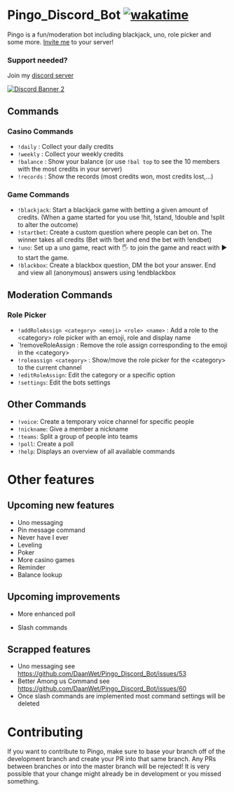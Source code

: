 # Pingo_Discord_Bot [![wakatime](https://wakatime.com/badge/user/8b2880ca-205d-4956-add7-ea2eadc40b57/project/88aeb2d7-0a9e-4687-8e78-ca833e7a61ba.svg)](https://wakatime.com/badge/user/8b2880ca-205d-4956-add7-ea2eadc40b57/project/88aeb2d7-0a9e-4687-8e78-ca833e7a61ba)

Pingo is a fun/moderation bot including blackjack, uno, role picker and some more.
[Invite me](https://discord.com/api/oauth2/authorize?client_id=589027434611867668&permissions=413873335536&scope=bot) to your server!

### Support needed? 
Join my [discord server](https://discord.gg/4Atn8t2)

[![Discord Banner 2](https://discordapp.com/api/guilds/744260200923660338/widget.png?style=banner2)](https://discord.gg/4Atn8t2)


## Commands

### Casino Commands

- `!daily` : Collect your daily credits
- `!weekly` : Collect your weekly credits
- `!balance` : Show your balance (or use `!bal top` to see the 10 members with the most credits in your server)
- `!records` : Show the records (most credits won, most credits lost,...)

### Game Commands
- `!blackjack`: Start a blackjack game with betting a given amount of credits. (When a game started for you use !hit, !stand, !double and !split to alter the outcome)
- `!startbet`: Create a custom question where people can bet on. The winner takes all credits (Bet with !bet and end the bet with !endbet)
- `!uno`: Set up a uno game, react with 🖐️ to join the game and react with ▶️ to start the game.
- `!blackbox`: Create a blackbox question, DM the bot your answer. End and view all (anonymous) answers using !endblackbox

## Moderation Commands

### Role Picker

- `!addRoleAssign <category> <emoji> <role> <name>` : Add a role to the \<category> role picker with an emoji, role and display name
- `!removeRoleAssign <category> <emoji> : Remove the role assign corresponding to the emoji in the \<category>
- `!roleassign <category>` : Show/move the role picker for the \<category> to the current channel
- `!editRoleAssign`: Edit the category or a specific option
- `!settings`: Edit the bots settings

## Other Commands

- `!voice`: Create a temporary voice channel for specific people
- `!nickname`: Give a member a nickname
- `!teams`: Split a group of people into teams
- `!poll`: Create a poll
- `!help`: Displays an overview of all available commands

# Other features
## Upcoming new features
- Uno messaging
- Pin message command
- Never have I ever
- Leveling
- Poker
- More casino games
- Reminder
- Balance lookup

## Upcoming improvements
- More enhanced poll

- Slash commands

## Scrapped features
- Uno messaging see https://github.com/DaanWet/Pingo_Discord_Bot/issues/53
- Better Among us Command see https://github.com/DaanWet/Pingo_Discord_Bot/issues/60
- Once slash commands are implemented most command settings will be deleted

# Contributing

If you want to contribute to Pingo, make sure to base your branch off of the development branch and create your PR into that same branch. Any PRs between branches or into the master branch will be rejected! It is very possible that your change might already be in development or you missed something.
